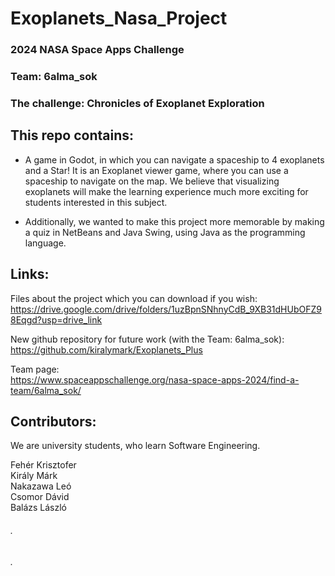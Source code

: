 # Exoplanets_Nasa_Project

### 2024 NASA Space Apps Challenge 

### Team: 6alma_sok
  
### The challenge: Chronicles of Exoplanet Exploration  


## This repo contains:
- A game in Godot,
  in which you can navigate a spaceship to
  4 exoplanets and a Star!
  It is an Exoplanet viewer game, where
  you can use a spaceship to navigate on the map.
  We believe that visualizing exoplanets will make the
  learning experience much more exciting for
  students interested in this subject.

- Additionally, we wanted to make this project more memorable
  by making a quiz in NetBeans and
  Java Swing, using Java as the programming language.



## Links:  
  
Files about the project which you can download if you wish:  
https://drive.google.com/drive/folders/1uzBpnSNhnyCdB_9XB31dHUbOFZ98Eqgd?usp=drive_link

New github repository for future work (with the Team: 6alma_sok):  
https://github.com/kiralymark/Exoplanets_Plus

Team page:  
https://www.spaceappschallenge.org/nasa-space-apps-2024/find-a-team/6alma_sok/


## Contributors:  
We are university students, who learn Software Engineering.  

Fehér Krisztofer  
Király Márk  
Nakazawa Leó  
Csomor Dávid  
Balázs László  










###### .
 


  
 

###### .
